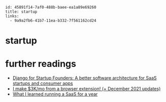 ```
id: 45891f14-7af0-488b-baee-ea1a89e69260
title: startup
links:
  - 9a9a2fb6-41b7-11ea-b332-7f561162cd24
```

# startup

# further readings

* [Django for Startup Founders: A better software architecture for SaaS startups and consumer apps][1]
* [I make $3K/mo from a browser extension! (+ December 2021 updates)][2]
* [What I learned running a SaaS for a year][3]

[1]: https://alexkrupp.typepad.com/sensemaking/2021/06/django-for-startup-founders-a-better-software-architecture-for-saas-startups-and-consumer-apps.html
[2]: https://newsletter.tonydinh.com/issues/i-make-3k-mo-from-a-browser-extension-december-2021-updates-966892
[3]: https://onlineornot.com/what-learned-running-saas-for-year
